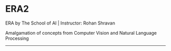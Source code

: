# ERA2
ERA by The School of AI | Instructor: Rohan Shravan

Amalgamation of concepts from Computer Vision and Natural Language Processing

---
